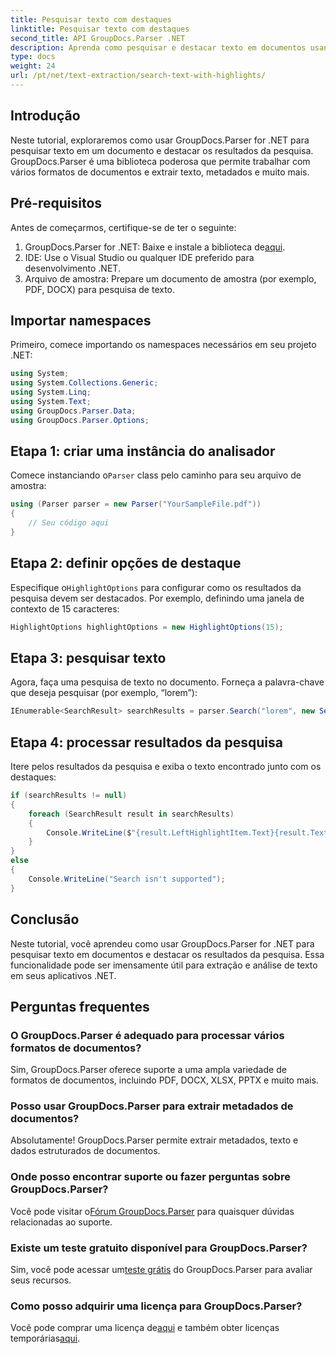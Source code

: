 ```yaml
---
title: Pesquisar texto com destaques
linktitle: Pesquisar texto com destaques
second_title: API GroupDocs.Parser .NET
description: Aprenda como pesquisar e destacar texto em documentos usando GroupDocs.Parser for .NET. Extraia insights valiosos com eficiência.
type: docs
weight: 24
url: /pt/net/text-extraction/search-text-with-highlights/
---
```

## Introdução
Neste tutorial, exploraremos como usar GroupDocs.Parser for .NET para pesquisar texto em um documento e destacar os resultados da pesquisa. GroupDocs.Parser é uma biblioteca poderosa que permite trabalhar com vários formatos de documentos e extrair texto, metadados e muito mais.
## Pré-requisitos
Antes de começarmos, certifique-se de ter o seguinte:
1.  GroupDocs.Parser for .NET: Baixe e instale a biblioteca de[aqui](https://releases.groupdocs.com/parser/net/).
2. IDE: Use o Visual Studio ou qualquer IDE preferido para desenvolvimento .NET.
3. Arquivo de amostra: Prepare um documento de amostra (por exemplo, PDF, DOCX) para pesquisa de texto.

## Importar namespaces
Primeiro, comece importando os namespaces necessários em seu projeto .NET:
```csharp
using System;
using System.Collections.Generic;
using System.Linq;
using System.Text;
using GroupDocs.Parser.Data;
using GroupDocs.Parser.Options;
```
## Etapa 1: criar uma instância do analisador
 Comece instanciando o`Parser` class pelo caminho para seu arquivo de amostra:
```csharp
using (Parser parser = new Parser("YourSampleFile.pdf"))
{
    // Seu código aqui
}
```
## Etapa 2: definir opções de destaque
 Especifique o`HighlightOptions` para configurar como os resultados da pesquisa devem ser destacados. Por exemplo, definindo uma janela de contexto de 15 caracteres:
```csharp
HighlightOptions highlightOptions = new HighlightOptions(15);
```
## Etapa 3: pesquisar texto
Agora, faça uma pesquisa de texto no documento. Forneça a palavra-chave que deseja pesquisar (por exemplo, “lorem”):
```csharp
IEnumerable<SearchResult> searchResults = parser.Search("lorem", new SearchOptions(true, false, false, highlightOptions));
```
## Etapa 4: processar resultados da pesquisa
Itere pelos resultados da pesquisa e exiba o texto encontrado junto com os destaques:
```csharp
if (searchResults != null)
{
    foreach (SearchResult result in searchResults)
    {
        Console.WriteLine($"{result.LeftHighlightItem.Text}{result.Text}{result.RightHighlightItem.Text}");
    }
}
else
{
    Console.WriteLine("Search isn't supported");
}
```

## Conclusão
Neste tutorial, você aprendeu como usar GroupDocs.Parser for .NET para pesquisar texto em documentos e destacar os resultados da pesquisa. Essa funcionalidade pode ser imensamente útil para extração e análise de texto em seus aplicativos .NET.

## Perguntas frequentes
### O GroupDocs.Parser é adequado para processar vários formatos de documentos?
Sim, GroupDocs.Parser oferece suporte a uma ampla variedade de formatos de documentos, incluindo PDF, DOCX, XLSX, PPTX e muito mais.
### Posso usar GroupDocs.Parser para extrair metadados de documentos?
Absolutamente! GroupDocs.Parser permite extrair metadados, texto e dados estruturados de documentos.
### Onde posso encontrar suporte ou fazer perguntas sobre GroupDocs.Parser?
 Você pode visitar o[Fórum GroupDocs.Parser](https://forum.groupdocs.com/c/parser/17) para quaisquer dúvidas relacionadas ao suporte.
### Existe um teste gratuito disponível para GroupDocs.Parser?
 Sim, você pode acessar um[teste grátis](https://releases.groupdocs.com/) do GroupDocs.Parser para avaliar seus recursos.
### Como posso adquirir uma licença para GroupDocs.Parser?
 Você pode comprar uma licença de[aqui](https://purchase.groupdocs.com/buy) e também obter licenças temporárias[aqui](https://purchase.groupdocs.com/temporary-license/).